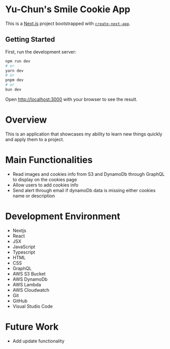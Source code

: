 # Yu-Chun's Smile Cookie App

This is a [Next.js](https://nextjs.org/) project bootstrapped with [`create-next-app`](https://github.com/vercel/next.js/tree/canary/packages/create-next-app).

## Getting Started

First, run the development server:

```bash
npm run dev
# or
yarn dev
# or
pnpm dev
# or
bun dev
```

Open [http://localhost:3000](http://localhost:3000) with your browser to see the result.

# Overview

This is an application that showcases my ability to learn new things quickly and apply them to a project.

# Main Functionalities

- Read images and cookies info from S3 and DynamoDb through GraphQL to display on the cookies page
- Allow users to add cookies info
- Send alert through email if dynamoDb data is missing either cookies name or description

# Development Environment

- Nextjs
- React
- JSX
- JavaScript
- Typescript
- HTML
- CSS
- GraphQL
- AWS S3 Bucket
- AWS DynamoDb
- AWS Lambda
- AWS Cloudwatch
- Git
- GitHub
- Visual Studio Code

# Future Work

- Add update functionality

